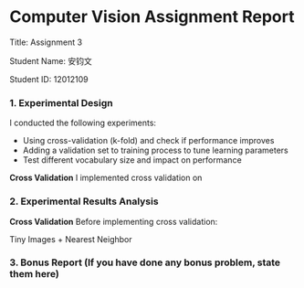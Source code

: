 # Computer Vision Assignment Report

Title: Assignment 3

Student Name: 安钧文

Student ID: 12012109



### 1. Experimental Design
I conducted the following experiments:
- Using cross-validation (k-fold) and check if performance improves
- Adding a validation set to training process to tune learning parameters
- Test different vocabulary size and impact on performance

**Cross Validation**
I implemented cross validation on 


### 2. Experimental Results Analysis
**Cross Validation**
Before implementing cross validation:

Tiny Images + Nearest Neighbor




### 3. Bonus Report (If you have done any bonus problem, state them here)

